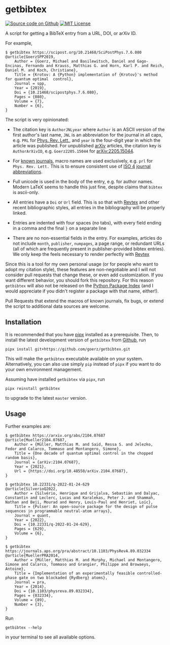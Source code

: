 # getbibtex

[![Source code on Github](https://img.shields.io/badge/goerz-getbibtex-blue.svg?logo=github)][Github]
[![MIT License](https://img.shields.io/badge/License-MIT-green.svg)](https://opensource.org/licenses/MIT)

A script for getting a BibTeX entry from a URL, DOI, or arXiv ID.

For example,

```
$ getbibtex https://scipost.org/10.21468/SciPostPhys.7.6.080
@article{GoerzSPP2019,
    Author = {Goerz, Michael and Basilewitsch, Daniel and Gago-Encinas, Fernando and Krauss, Matthias G. and Horn, Karl P. and Reich, Daniel M. and Koch, Christiane},
    Title = {Krotov: A {Python} implementation of {Krotov}'s method for quantum optimal  control},
    Journal = spp,
    Year = {2019},
    Doi = {10.21468/scipostphys.7.6.080},
    Pages = {080},
    Volume = {7},
    Number = {6},
}
```

The script is very opinionated:

* The citation key is `AuthorJNLyear` where `Author` is an ASCII version of the first author's last name, `JNL` is an abbreviation for the journal in all caps, e.g. `PRL` for [Phys. Rev. Lett.](https://journals.aps.org/prl/), and `year` is the four-digit year in which the article was published. For unpublished [arXiv](https://arxiv.org) articles, the citation key is `AuthorArXivID`, e.g. `Goerz2205.15044` for [arXiv:2205.15044](https://arxiv.org/abs/2205.15044).

* For [known journals](https://github.com/goerz/getbibtex/blob/master/src/getbibtex/journalnames.py), macro names are used exclusively, e.g. `prl` for `Phys. Rev. Lett.` This is to ensure consistent use of [ISO 4](https://en.wikipedia.org/wiki/ISO_4) [journal abbreviations](https://www.cas.org/support/documentation/references/corejournals).

* Full unicode is used in the body of the entry, e.g. for author names. Modern LaTeX seems to handle this just fine, despite claims that `bibtex` is ascii-only.

* All entries have a `Doi` or `Url` field. This is so that with [Revtex](https://journals.aps.org/revtex) and other recent bibliographic styles, all entries in the bibliography will be properly linked.

* Entries are indented with four spaces (no tabs), with every field ending in a comma and the final `}` on a separate line

* There are no non-essential fields in the entry. For examples, articles do not include `month`, `publisher`, `numpages`, a page range, or redundant URLs (all of which are frequently present in publisher-provided bibtex entries). We only keep the feels necessary to render perfectly with [Revtex](https://journals.aps.org/revtex)

Since this is a tool for my own personal usage (or for people who want to adopt my citation style), these features are non-negotiable and I will not consider pull requests that change these, or even add customization. If you want different behavior, you should fork this repository. For this reason `getbibtex` will also not be released on the [Python Package Index](https://pypi.org) (and I would appreciate if you didn't register a package with that name, either!).

Pull Requests that extend the macros of known journals, fix bugs, or extend the script to additional data sources are welcome.


## Installation

It is recommended that you have [pipx](https://pypa.github.io/pipx/) installed as a prerequisite. Then, to install the latest development version of `getbibtex` from [Github][], run

```
pipx install git+https://github.com/goerz/getbibtex.git
```

This will make the `getbibtex` executable available on your system. Alternatively, you can also use simply `pip` instead of `pipx` if you want to do your own environment management.

Assuming have installed `getbibtex` via `pipx`, run

```
pipx reinstall getbibtex
```

to upgrade to the latest `master` version.


## Usage

Further examples are:

```
$ getbibtex https://arxiv.org/abs/2104.07687
@article{Mueller2104.07687,
    Author = {Müller, Matthias M. and Said, Ressa S. and Jelezko, Fedor and Calarco, Tommaso and Montangero, Simone},
    Title = {One decade of quantum optimal control in the chopped random basis},
    Journal = {arXiv:2104.07687},
    Year = {2021},
    Url = {https://doi.org/10.48550/arXiv.2104.07687},
}
```

```
$ getbibtex 10.22331/q-2022-01-24-629
@article{SilverioQ2022,
    Author = {Silvério, Henrique and Grijalva, Sebastián and Dalyac, Constantin and Leclerc, Lucas and Karalekas, Peter J. and Shammah, Nathan and Beji, Mourad and Henry, Louis-Paul and Henriet, Loïc},
    Title = {Pulser: An open-source package for the design of pulse sequences in programmable neutral-atom arrays},
    Journal = quant,
    Year = {2022},
    Doi = {10.22331/q-2022-01-24-629},
    Pages = {629},
    Volume = {6},
}
```

```
$ getbibtex https://journals.aps.org/pra/abstract/10.1103/PhysRevA.89.032334
@article{MuellerPRA2014,
    Author = {Müller, Matthias M. and Murphy, Michael and Montangero, Simone and Calarco, Tommaso and Grangier, Philippe and Browaeys, Antoine},
    Title = {Implementation of an experimentally feasible controlled-phase gate on two blockaded {Rydberg} atoms},
    Journal = pra,
    Year = {2014},
    Doi = {10.1103/physreva.89.032334},
    Pages = {032334},
    Volume = {89},
    Number = {3},
}
```

Run

```
getbibtex --help
```

in your terminal to see all available options.

[Github]: https://github.com/goerz/getbibtex
